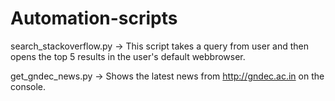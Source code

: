 # Automation-scripts


search_stackoverflow.py -> This script takes a query from user and then opens the top 5 results in the user's default webbrowser.


get_gndec_news.py -> Shows the latest news from http://gndec.ac.in on the console.

